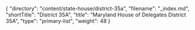 {
  "directory": "content/state-house/district-35a",
  "filename": "_index.md",
  "shortTitle": "District 35A",
  "title": "Maryland House of Delegates District 35A",
  "type": "primary-list",
  "weight": 48
}
